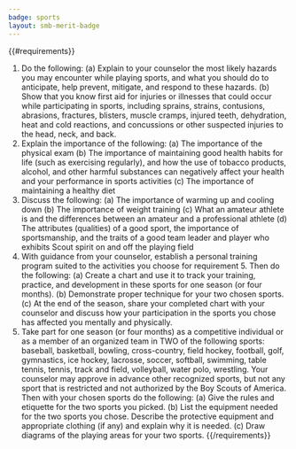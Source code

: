 ```yaml
---
badge: sports
layout: smb-merit-badge
---
```


{{#requirements}}
1. Do the following:
    (a) Explain to your counselor the most likely hazards you may encounter while playing sports, and what you should do to anticipate, help prevent, mitigate, and respond to these hazards.
    (b) Show that you know first aid for injuries or illnesses that could occur while participating in sports, including sprains, strains, contusions, abrasions, fractures, blisters, muscle cramps, injured teeth, dehydration, heat and cold reactions, and concussions or other suspected injuries to the head, neck, and back.
2. Explain the importance of the following:
    (a) The importance of the physical exam
    (b) The importance of maintaining good health habits for life (such as exercising regularly), and how the use of tobacco products, alcohol, and other harmful substances can negatively affect your health and your performance in sports activities
    (c) The importance of maintaining a healthy diet
3. Discuss the following:
    (a) The importance of warming up and cooling down
    (b) The importance of weight training
    (c) What an amateur athlete is and the differences between an amateur and a professional athlete
    (d) The attributes (qualities) of a good sport, the importance of sportsmanship, and the traits of a good team leader and player who exhibits Scout spirit on and off the playing field
4. With guidance from your counselor, establish a personal training program suited to the activities you choose for requirement 5. Then do the following:
    (a) Create a chart and use it to track your training, practice, and development in these sports for one season (or four months).
    (b) Demonstrate proper technique for your two chosen sports.
    (c) At the end of the season, share your completed chart with your counselor and discuss how your participation in the sports you chose has affected you mentally and physically.
5. Take part for one season (or four months) as a competitive individual or as a member of an organized team in TWO of the following sports: baseball, basketball, bowling, cross-country, field hockey, football, golf, gymnastics, ice hockey, lacrosse, soccer, softball, swimming, table tennis, tennis, track and field, volleyball, water polo, wrestling. Your counselor may approve in advance other recognized sports, but not any sport that is restricted and not authorized by the Boy Scouts of America. Then with your chosen sports do the following:
    (a) Give the rules and etiquette for the two sports you picked.
    (b) List the equipment needed for the two sports you chose. Describe the protective equipment and appropriate clothing (if any) and explain why it is needed.
    (c) Draw diagrams of the playing areas for your two sports.
{{/requirements}}
